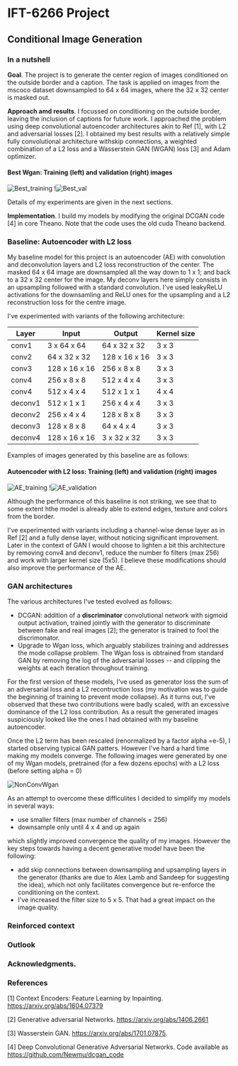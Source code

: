 # IFT-6266 Project

## Conditional Image Generation

### In a nutshell

**Goal**. The project is to generate the center region of images conditioned on the outside border and a caption. 
The task is applied on images from the mscoco dataset downsampled to 64 x 64 images, where the 32 x 32 center is masked out.

**Approach amd results**. I focussed on conditioning on the outside border, leaving the inclusion of captions for future work. 
I approached the problem using deep convolutional autoencoder architectures akin to Ref [1], with L2 and adversarial losses [2]. 
I obtained my best results with a relatively simple fully convolutional architecture withskip connections, a weighted combination of a L2  loss and a Wasserstein GAN (WGAN) loss [3] and Adam optimizer. 

#### Best Wgan: Training (left) and validation (right) images 
![Best_training](/images/Wgan_new_F5_train185.png)        !![Best_val](/images/Wgan_new_F5_val195.png)

Details of my experiments are given in the next sections.

**Implementation**.
I build my models by modifying the original DCGAN code [4] in core Theano. Note that the code uses the old cuda Theano backend.  


### Baseline: Autoencoder with L2 loss 
My baseline model for this project is an autoencoder (AE) with convolution and deconvolution layers and L2 loss reconstruction of the center.  The masked 64 x 64 image are  downsampled all the way down to 1 x 1;  and back to a 32 x 32 center for the image.  My deconv layers here simply consists in an upsampling followed with a standard convolution.  I've used leakyReLU activations for the downsamling and ReLU ones for the upsampling and a L2 reconstruction loss for the centre image.   

I've experimented with variants of the following architecture:

| Layer | Input | Output | Kernel size |                 
| ------|-------|--------|-------------|
| conv1 | 3 x 64 x 64 | 64 x 32 x 32 | 3 x 3 |
| conv2 | 64 x 32 x 32 | 128 x 16 x 16 | 3 x 3 |
| conv3 |  128 x 16 x 16 | 256 x 8 x 8 | 3 x 3 |
| conv4 |  256 x 8 x 8 | 512 x 4 x 4 | 3 x 3 |
| conv4 | 512 x 4 x 4 | 512 x 1 x 1 | 4 x 4
| deconv1 | 512 x 1 x 1 | 256 x 4 x 4 | 3 x 3 |
| deconv2 |  256 x 4 x 4 | 128 x 8 x 8 | 3 x 3 |
| deconv3 | 128  x 8 x 8 | 64 x 4 x 4 | 3 x 3 |
| deconv4 | 128 x 16 x 16 | 3 x 32 x 32 | 3 x 3 |


Examples of images generated by this baseline are as follows: 

#### Autoencoder with L2 loss: Training (left) and validation (right) images                

![AE_training](/images/train195.png)   !![AE_validation](/images/val195.png) 

Although the performance of this baseline is not striking, we see that to some extent hthe model is already able to extend edges, texture and colors from the border. 

I've experimented with variants including a channel-wise dense layer as in Ref [2] and a fully dense layer, without noticing significant improvement. Later in the context of GAN I would choose to lighten a bit this architecture by removing conv4 and deconv1, reduce the number fo filters (max 256) and work with larger kernel size (5x5). I believe these modifications should also improve the performance of the AE.  

### GAN architectures 

The various architectures I've tested evolved as follows:

- DCGAN: addition of a **discriminator** convolutional network with sigmoid output activation,  trained jointly with the generator to discriminate between fake and real images [2]; the generator is trained to fool the discrimonator. 
- Upgrade to Wgan loss, which arguably stabilizes training and addresses the mode collapse problem. The Wgan loss is obtrained from standard GAN by removing the log of the adversarial losses -- and clipping the weights at each iteration throughout training.


For the first version of these models, I've used as generator loss the sum of an adversarial loss and a L2 recontruction loss 
(my motivation was to guide the beginning of training to prevent mode collapse). As it turns out, I've observed that these two contributions were badly scaled, with an excessive  dominance of the L2 loss contribution. 
As a result the generated  images suspiciously looked like the ones I had obtained with my baseline autoencoder. 

Once the L2 term has been rescaled (renormalized by a factor alpha =e-5), I started observing typical GAN patters. 
However I've hard a hard time  making my models converge. 
The following images were generated by one of my Wgan models, pretrained (for a few dozens epochs) with a L2 loss (before setting alpha = 0)

![NonConvWgan](/images/Wgan_L2_pretrain_val195.png)

As an attempt to overcome these difficulites I decided to simplify my models in several ways: 
- use smaller filters (max number of channels = 256)
- downsample only until 4 x 4  and up again

which slightly improved convergence the quality of my images. However the key steps towards having a decent generative model have been the following: 
- add skip connections between downsampling and upsampling layers in the generator (thanks are due to Alex Lamb and Sandeep for suggesting the idea), which not only facilitates convergence but re-enforce the conditioning on the context.
- I've increased the filter size to 5 x 5. That had a great impact on the image quality. 




### Reinforced context 

### Outlook

### Acknowledgments. 

### References

[1] Context Encoders: Feature Learning by Inpainting.  https://arxiv.org/abs/1604.07379

[2] Generative adversarial Networks. https://arxiv.org/abs/1406.2661

[3] Wasserstein GAN.  https://arxiv.org/abs/1701.07875.

[4] Deep Convolutional Generative Adversarial Networks. Code available as  https://github.com/Newmu/dcgan_code



